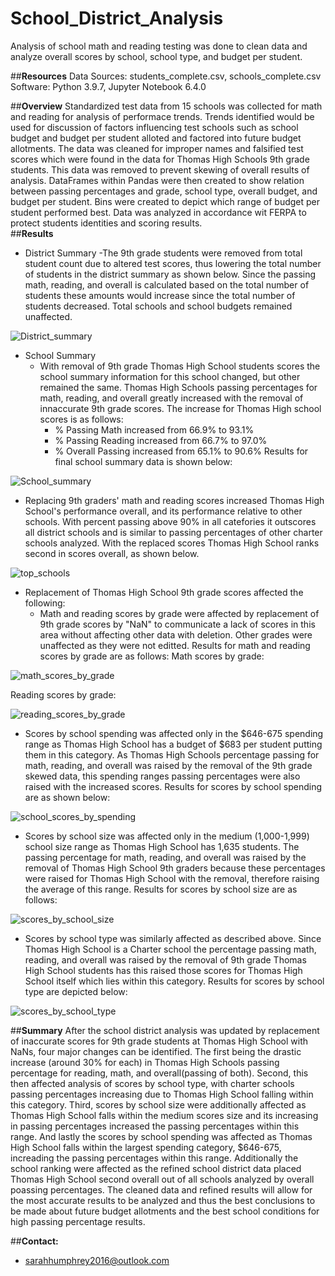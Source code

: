 # School_District_Analysis
Analysis of school math and reading testing was done to clean data and analyze overall scores by school, school type, and budget per student.

##**Resources**
Data Sources: students_complete.csv, schools_complete.csv
Software: Python 3.9.7, Jupyter Notebook 6.4.0

##**Overview**
Standardized test data from 15 schools was collected for math and reading for analysis of performace trends. Trends identified would be used for discussion of factors influencing test schools such as school budget and budget per student alloted and factored into future budget allotments. The data was cleaned for improper names and falsified test scores which were found in the data for Thomas High Schools 9th grade students. This data was removed to prevent skewing of overall results of analysis. DataFrames within Pandas were then created to show relation between passing percentages and grade, school type, overall budget, and budget per student. Bins were created to depict which range of budget per student performed best. Data was analyzed in accordance wit FERPA to protect students identities and scoring results.  
##**Results**
- District Summary
  -The 9th grade students were removed from total student count due to altered test scores, thus lowering the total number of students in the district summary as shown below. Since the passing math, reading, and overall is calculated based on the total number of students these amounts would increase since the total number of students decreased. Total schools and school budgets remained unaffected.
  
  
![District_summary](https://user-images.githubusercontent.com/100040705/162583871-9dc5e2a3-a5ef-40be-8fea-922520d71bfe.png)

- School Summary
  - With removal of 9th grade Thomas High School students scores the school summary information for this school changed, but other remained the same. Thomas High Schools passing percentages for math, reading, and overall greatly increased with the removal of innaccurate 9th grade scores. The increase for Thomas High school scores is as follows:
    - % Passing Math increased from 66.9% to 93.1%
    - % Passing Reading increased from 66.7% to 97.0%
    - % Overall Passing increased from 65.1% to 90.6%
Results for final school summary data is shown below:


![School_summary](https://user-images.githubusercontent.com/100040705/162584139-14f6d635-51c7-4f8b-904f-263058fd6212.png)

- Replacing 9th graders' math and reading scores increased Thomas High School's performance overall, and its performance relative to other schools. With percent passing above 90% in all catefories it outscores all district schools and is similar to passing percentages of other charter schools analyzed. With the replaced scores Thomas High School ranks second in scores overall, as shown below.


![top_schools](https://user-images.githubusercontent.com/100040705/162584284-3dcfddcf-007e-460b-ace8-a689a0f9734d.png)

- Replacement of Thomas High School 9th grade scores affected the following:
  - Math and reading scores by grade were affected by replacement of 9th grade scores by "NaN" to communicate a lack of scores in this area without affecting other data with deletion. Other grades were unaffected as they were not editted. Results for math and reading scores by grade are as follows:
Math scores by grade:

![math_scores_by_grade](https://user-images.githubusercontent.com/100040705/162584713-a65231f6-f3d2-41fa-bf8d-b0bec88be629.png)

Reading scores by grade:

![reading_scores_by_grade](https://user-images.githubusercontent.com/100040705/162584721-d5fcaf94-fc1e-48c2-a35b-0a19ed916ea3.png)

  - Scores by school spending was affected only in the $646-675 spending range as Thomas High School has a budget of $683 per student putting them in this category. As Thomas High Schools percentage passing for math, reading, and overall was raised by the removal of the 9th grade skewed data, this spending ranges passing percentages were also raised with the increased scores. Results for scores by school spending are as shown below:


![school_scores_by_spending](https://user-images.githubusercontent.com/100040705/162584821-fc85b4cb-e75f-4be0-8eb2-0a2ff5de62cc.png)

  - Scores by school size was affected only in the medium (1,000-1,999) school size range as Thomas High School has 1,635 students. The passing percentage for math, reading, and overall was raised by the removal of Thomas High School 9th graders because these percentages were raised for Thomas High School with the removal, therefore raising the average of this range. Results for scores by school size are as follows:


![scores_by_school_size](https://user-images.githubusercontent.com/100040705/162585070-4fcff912-f491-4477-a51d-51acf013d13c.png)


  - Scores by school type was similarly affected as described above. Since Thomas High School is a Charter school the percentage passing math, reading, and overall was raised by the removal of 9th grade Thomas High School students has this raised those scores for Thomas High School itself which lies within this category. Results for scores by school type are depicted below:


![scores_by_school_type](https://user-images.githubusercontent.com/100040705/162585014-0e9e6a11-7072-4566-8a63-5ca5fc4c1df5.png)

##**Summary**
After the school district analysis was updated by replacement of inaccurate scores for 9th grade students at Thomas High School with NaNs, four major changes can be identified. The first being the drastic increase (around 30% for each) in Thomas High Schools passing percentage for reading, math, and overall(passing of both). Second, this then affected analysis of scores by school type, with charter schools passing percentages increasing due to Thomas High School falling within this category. Third, scores by school size were additionally affected as Thomas High School falls within the medium scores size and its increasing in passing percentages increased the passing percentages within this range. And lastly the scores by school spending was affected as Thomas High School falls within the largest spending category, $646-675, increading the passing percentages within this range. Additionally the school ranking were affected as the refined school district data placed Thomas High School second overall out of all schools analyzed by overall poassing percentages. The cleaned data and refined results will allow for the most accurate results to be analyzed and thus the best conclusions to be made about future budget allotments and the best school conditions for high passing percentage results. 


##**Contact:**
- sarahhumphrey2016@outlook.com
